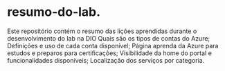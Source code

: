 # resumo-do-lab.
Este repositório contém o resumo das lições aprendidas durante o desenvolvimento do lab na DIO
Quais são os tipos de contas do Azure;
Definições e uso de cada conta disponível;
Página aprenda da Azure para estudos e preparos para certificações;
Visibilidade da home do portal e funcionalidades disponíveis;
Localização dos serviços por categoria.
